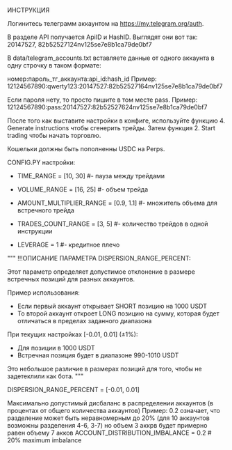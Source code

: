 ИНСТРУКЦИЯ

Логинитесь телеграмм аккаунтом на https://my.telegram.org/auth. 

В разделе API получается ApiID и HashID. Выглядят они вот так: 20147527, 82b52527124nv125se7e8b1ca79de0bf7

В data/telegram_accounts.txt вставляете данные от одного аккаунта в одну строчку в таком формате:

номер:пароль_тг_аккаунта:api_id:hash_id Пример: 12124567890:qwerty123:20147527:82b52527164nv125se7e8b1ca79de0bf7

Если пароля нету, то просто пишите в том месте pass. Пример: 12124567890:pass:20147527:82b52527624nv125se7e8b1ca79de0bf7

После того как выставите настройки в конфиге, используйте функцию 4. Generate instructions чтобы сгенерить трейды.
Затем функция 2. Start trading чтобы начать торговлю. 

Кошельки должны быть пополненны USDC на Perps. 


CONFIG.PY настройки:

- TIME_RANGE = [10, 30]  #- пауза между трейдами 

- VOLUME_RANGE = [16, 25] #- объем трейда

- AMOUNT_MULTIPLIER_RANGE = [0.9, 1.1] #- множитель объема для встречного трейда

- TRADES_COUNT_RANGE = [3, 5] #- количество трейдов в одной инструкции

- LEVERAGE = 1 #- кредитное плечо

"""
!!!ОПИСАНИЕ ПАРАМЕТРА DISPERSION_RANGE_PERCENT:

Этот параметр определяет допустимое отклонение в размере встречных позиций для разных аккаунтов.

Пример использования:
- Если первый аккаунт открывает SHORT позицию на 1000 USDT
- То второй аккаунт откроет LONG позицию на сумму, которая будет отличаться в пределах заданного диапазона

При текущих настройках [-0.01, 0.01] (±1%):
- Для позиции в 1000 USDT
- Встречная позиция будет в диапазоне 990-1010 USDT

Это небольшое различие в размерах позиций для того, чтобы не задетеклили как бота.
"""

DISPERSION_RANGE_PERCENT = [-0.01, 0.01]

Максимально допустимый дисбаланс в распределении аккаунтов (в процентах от общего количества аккаунтов)
Пример: 0.2 означает, что разделение может быть неравномерным до 20% (для 10 аккаунтов возможны разделения 4-6, 3-7) но объем 3 аккрв будет примерно равен объему 7 акков
ACCOUNT_DISTRIBUTION_IMBALANCE = 0.2  # 20% maximum imbalance
